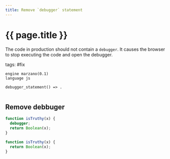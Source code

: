 ```yaml
---
title: Remove `debugger` statement
---
```


# {{ page.title }}

The code in production should not contain a `debugger`. It causes the browser to stop executing the code and open the debugger.

tags: #fix

```grit
engine marzano(0.1)
language js

debugger_statement() => .
```

```

```

## Remove debbuger

```javascript
function isTruthy(x) {
  debugger;
  return Boolean(x);
}
```

```typescript
function isTruthy(x) {
  return Boolean(x);
}
```
